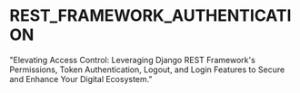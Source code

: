 # REST_FRAMEWORK_AUTHENTICATION
 "Elevating Access Control: Leveraging Django REST Framework's Permissions, Token Authentication, Logout, and Login Features to Secure and Enhance Your Digital Ecosystem."
